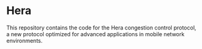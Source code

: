 # Hera

This repository contains the code for the Hera congestion control protocol, a new protocol optimized for advanced applications in mobile network environments.
